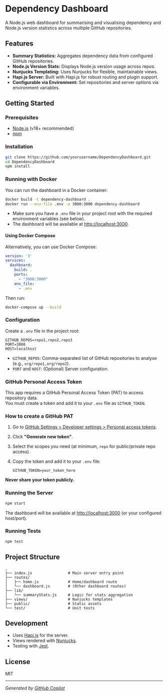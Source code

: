 # Dependency Dashboard

A Node.js web dashboard for summarising and visualising dependency and Node.js version statistics across multiple GitHub repositories.

## Features

- **Summary Statistics:** Aggregates dependency data from configured GitHub repositories.
- **Node.js Version Stats:** Displays Node.js version usage across repos.
- **Nunjucks Templating:** Uses Nunjucks for flexible, maintainable views.
- **Hapi.js Server:** Built with Hapi.js for robust routing and plugin support.
- **Configurable via Environment:** Set repositories and server options via environment variables.

## Getting Started

### Prerequisites

- [Node.js](https://nodejs.org/) (v18+ recommended)
- [npm](https://www.npmjs.com/)

### Installation

```sh
git clone https://github.com/yourusername/DependencyDashboard.git
cd DependencyDashboard
npm install
```
### Running with Docker

You can run the dashboard in a Docker container:

```sh
docker build -t dependency-dashboard .
docker run --env-file .env -p 3000:3000 dependency-dashboard
```

- Make sure you have a `.env` file in your project root with the required environment variables (see below).
- The dashboard will be available at [http://localhost:3000](http://localhost:3000).

#### Using Docker Compose

Alternatively, you can use Docker Compose:

```yaml
version: '3'
services:
  dashboard:
    build: .
    ports:
      - "3000:3000"
    env_file:
      - .env
```

Then run:

```sh
docker-compose up --build
```

### Configuration

Create a `.env` file in the project root:

```
GITHUB_REPOS=repo1,repo2,repo3
PORT=3000
HOST=localhost
```

- `GITHUB_REPOS`: Comma-separated list of GitHub repositories to analyse (e.g., `org/repo1,org/repo2`).
- `PORT` and `HOST`: (Optional) Server configuration.

### GitHub Personal Access Token

This app requires a GitHub Personal Access Token (PAT) to access repository data.  
You must create a token and add it to your `.env` file as `GITHUB_TOKEN`.

### How to create a GitHub PAT

1. Go to [GitHub Settings > Developer settings > Personal access tokens](https://github.com/settings/tokens).
2. Click **"Generate new token"**.
3. Select the scopes you need (at minimum, `repo` for public/private repo access).
4. Copy the token and add it to your `.env` file:

   ```
   GITHUB_TOKEN=your_token_here
   ```

**Never share your token publicly.**

### Running the Server

```sh
npm start
```

The dashboard will be available at [http://localhost:3000](http://localhost:3000) (or your configured host/port).

### Running Tests

```sh
npm test
```

## Project Structure

```
.
├── index.js                # Main server entry point
├── routes/
│   ├── home.js             # Home/dashboard route
│   └── dashboard.js        # (Other dashboard routes)
├── lib/
│   └── summaryStats.js     # Logic for stats aggregation
├── views/                  # Nunjucks templates
├── public/                 # Static assets
└── test/                   # Unit tests
```

## Development

- Uses [Hapi.js](https://hapi.dev/) for the server.
- Views rendered with [Nunjucks](https://mozilla.github.io/nunjucks/).
- Testing with [Jest](https://jestjs.io/).

## License

MIT

---

*Generated by [GitHub Copilot](https://github.com/features/copilot)*
